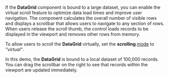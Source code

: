 If the **DataGrid** component is bound to a large dataset, you can enable the virtual scroll feature to optimize data load times and improve user navigation. The component calculates the overall number of visible rows and displays a scrollbar that allows users to navigate to any section of rows. When users release the scroll thumb, the control loads records to be displayed in the viewport and removes other rows from memory. 

To allow users to scroll the **DataGrid** virtually, set the **scrolling**.[mode](/Documentation/ApiReference/UI_Widgets/dxDataGrid/Configuration/scrolling/#mode) to *"virtual"*.

In this demo, the **DataGrid** is bound to a local dataset of 100,000 records. You can drag the scrollbar on the right to see that records within the viewport are updated immediately.
